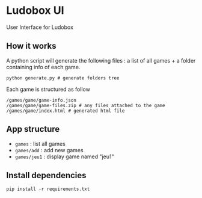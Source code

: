 # Ludobox UI

User Interface for Ludobox

## How it works

A python script will generate the following files : a list of all games + a folder containing info of each game.

    python generate.py # generate folders tree

Each game is structured as follow

    /games/game/game-info.json
    /games/game/game-files.zip # any files attached to the game
    /games/game/index.html # generated html file

## App structure

* ```games``` : list all games
* ```games/add``` : add new games
* ```games/jeu1``` : display game named "jeu1"


## Install dependencies

    pip install -r requirements.txt
